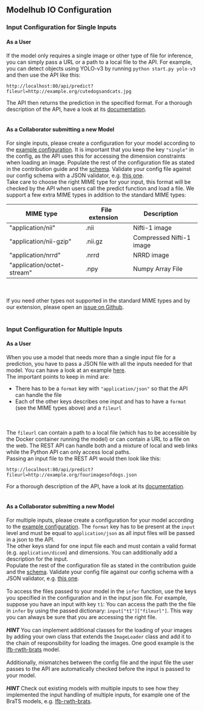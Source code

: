 ## Modelhub IO Configuration

### Input Configuration for Single Inputs

#### As a User
If the model only requires a single image or other type of file for inference, you can simply pass a URL or a path to a local file to the API. For example, you can detect objects using YOLO-v3 by running `python start.py yolo-v3` and then use the API like this:
```
http://localhost:80/api/predict?fileurl=http://example.org/cutedogsandcats.jpg
```
The API then returns the prediction in the specified format. For a thorough description of the API, have a look at its [documentation](https://modelhub.readthedocs.io/en/latest/modelhubapi.html). <br/><br/>

#### As a Collaborator submitting a new Model
For single inputs, please create a configuration for your model according to the [example configuration](https://github.com/modelhub-ai/modelhub/blob/master/example_config_single_input.json). It is important that you keep the key `"single"` in the config, as the API uses this for accessing the dimension constraints when loading an image. Populate the rest of the configuration file as stated in the contribution guide and the [schema](https://github.com/modelhub-ai/modelhub/blob/master/config_schema.json). Validate your config file against our config schema with a JSON validator, e.g. [this one](https://www.jsonschemavalidator.net).<br/>
Take care to choose the right MIME type for your input, this format will be checked by the API when users call the predict function and load a file. We support a few extra MIME types in addition to the standard MIME types:
<table>
<thead>
  <tr>
  <th>MIME type&emsp;
  <th>File extension&emsp;
  <th>Description&emsp;
</thead>
<tr>
  <td> "application/nii"&emsp;
  <td> .nii           &emsp;&emsp;
  <td> Nifti-1 image&emsp;
<tr>
  <td> "application/nii-gzip"&emsp;
  <td> .nii.gz        &emsp;&emsp;
  <td> Compressed Nifti-1 image&emsp;
<tr>
  <td> "application/nrrd"&emsp;
  <td> .nrrd          &emsp;&emsp;
  <td> NRRD image&emsp;
<tr>
  <td> "application/octet-stream"&emsp;
  <td> .npy           &emsp;&emsp;
  <td> Numpy Array File&emsp;
</table>


<br/><br/>
If you need other types not supported in the standard MIME types and by our extension, please open an [issue on Github](https://github.com/modelhub-ai/modelhub/issues).
<br/><br/>

### Input Configuration for Multiple Inputs

#### As a User
When you use a model that needs more than a single input file for a prediction, you have to pass a JSON file with all the inputs needed for that model. You can have a look at an example [here](https://github.com/modelhub-ai/modelhub/blob/master/example_input_file_multiple_inputs.json). <br/>
The important points to keep in mind are:
- There has to be a `format` key with `"application/json"` so that the API can handle the file
- Each of the other keys describes one input and has to have a `format` (see the MIME types above) and a `fileurl`

<br/><br/>
The `fileurl` can contain a path to a local file (which has to be accessible by the Docker container running the model) or can contain a URL to a file on the web. The REST API can handle both and a mixture of local and web links while the Python API can only access local paths. <br/>
Passing an input file to the REST API would then look like this:
```
http://localhost:80/api/predict?fileurl=http://example.org/fourimagesofdogs.json
```
For a thorough description of the API, have a look at its [documentation](https://modelhub.readthedocs.io/en/latest/modelhubapi.html).
<br/><br/>


#### As a Collaborator submitting a new Model
For multiple inputs, please create a configuration for your model according to the [example configuration](https://github.com/modelhub-ai/modelhub/blob/master/example_config_multiple_inputs.json). The `format` key has to be present at the `input` level and must be equal to `application/json` as all input files will be passed in a json to the API.
<br/>
The other keys stand for one input file each and must contain a valid format (e.g. `application/dicom`) and dimensions. You can additionally add a description for the input.
<br/>
Populate the rest of the configuration file as stated in the contribution guide and the [schema](https://github.com/modelhub-ai/modelhub/blob/master/config_schema.json). Validate your config file against our config schema with a JSON validator, e.g. [this one](https://www.jsonschemavalidator.net).<br/><br/>
To access the files passed to your model in the `infer` function, use the keys you specified in the configuration and in the input json file. For example, suppose you have an input with key `t1`: You can access the path the the file in `infer` by using the passed dictionary: `input["t1"]["fileurl"]`. This way you can always be sure that you are accessing the right file. <br/><br/>
**_HINT_** You can implement additional classes for the loading of your images by adding your own class that extends the `ImageLoader` class and add it to the chain of responsibility for loading the images. One good example is the [lfb-rwth-brats](https://github.com/modelhub-ai/lfb-rwth-brats) model.
<br/><br/>
Additionally, mismatches between the config file and the input file the user passes to the API are automatically checked before the input is passed to your model.
<br/><br/>
**_HINT_** Check out existing models with multiple inputs to see how they implemented the input handling of multiple inputs, for example one of the BraTS models, e.g. [lfb-rwth-brats](https://github.com/modelhub-ai/lfb-rwth-brats).
